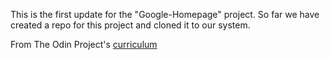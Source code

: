 This is the first update for the "Google-Homepage" project.
So far we have created a repo for this project and cloned it to our system.

From The Odin Project's [curriculum](http://www.theodinproject.com/courses/web-development-101/lessons/html-css)